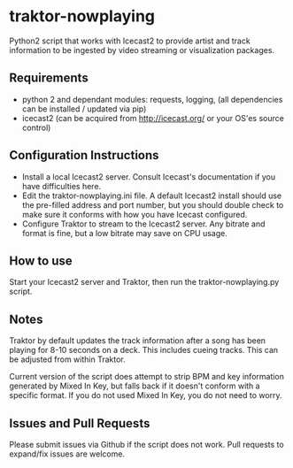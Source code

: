 # traktor-nowplaying
Python2 script that works with Icecast2 to provide artist and track information to be ingested by video streaming or visualization packages.

## Requirements
* python 2 and dependant modules:  requests, logging, (all dependencies can be installed / updated via pip)
* icecast2 (can be acquired from http://icecast.org/ or your OS'es source control)

## Configuration Instructions
* Install a local Icecast2 server.  Consult Icecast's documentation if you have difficulties here. 
* Edit the traktor-nowplaying.ini file.  A default Icecast2 install should use the pre-filled address and port number, but you should double check to make sure it conforms with how you have Icecast configured. 
* Configure Traktor to stream to the Icecast2 server.  Any bitrate and format is fine, but a low bitrate may save on CPU usage.  

## How to use
Start your Icecast2 server and Traktor, then run the traktor-nowplaying.py script.  

## Notes
Traktor by default updates the track information  after a song has been playing for 8-10 seconds on a deck.  This includes cueing tracks. This can be adjusted from within Traktor.

Current version of the script does attempt to strip BPM and key information generated by Mixed In Key, but falls back if it doesn't conform with a specific format.  If you do not used Mixed In Key, you do not need to worry. 

## Issues and Pull Requests
Please submit issues via Github if the script does not work.  Pull requests to expand/fix issues are welcome.

